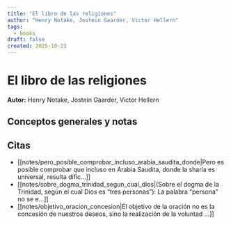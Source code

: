 ```yaml
---
title: "El libro de las religiones"
author: "Henry Notake, Jostein Gaarder, Victor Hellern"
tags:
  - books
draft: false
created: 2025-10-23
---
```


# El libro de las religiones

**Autor:** Henry Notake, Jostein Gaarder, Victor Hellern


## Conceptos generales y notas



## Citas
- [[notes/pero_posible_comprobar_incluso_arabia_saudita_donde|Pero es posible comprobar que incluso en Arabia Saudita, donde la sharía es universal, resulta difíc...]]
- [[notes/sobre_dogma_trinidad_segun_cual_dios|(Sobre el dogma de la Trinidad, según el cual Dios es “tres personas”): La palabra “persona” no se e...]]
- [[notes/objetivo_oracion_concesion|El objetivo de la oración no es la concesión de nuestros deseos, sino la realización de la voluntad ...]]

